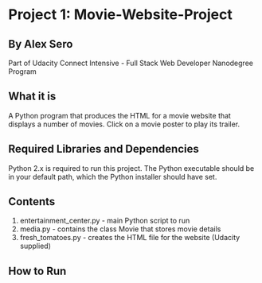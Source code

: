 # Project 1: Movie-Website-Project
## By Alex Sero 

Part of Udacity Connect Intensive - Full Stack Web Developer Nanodegree Program

## What it is

A Python program that produces the HTML for a movie website that displays a number of movies. Click on a movie poster to play its trailer.

## Required Libraries and Dependencies

Python 2.x is required to run this project. The Python executable should be in your default path, which the Python installer should have set.

## Contents

1. entertainment_center.py - main Python script to run
2. media.py - contains the class Movie that stores movie details
3. fresh_tomatoes.py - creates the HTML file for the website (Udacity supplied)

## How to Run

